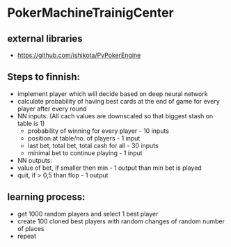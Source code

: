 # PokerMachineTrainigCenter

## external libraries
- https://github.com/ishikota/PyPokerEngine

## Steps to finnish:
- implement player which will decide based on deep neural network
- calculate probability of having best cards at the end of game for every player after every round
- NN inputs: (All cach values are downscaled so that biggest stash on table is 1)
  - probability of winning for every player - 10 inputs
  - position at table/no. of players        - 1  input
  - last bet, total bet, total cash for all - 30 inputs
  - minimal bet to continue playing         - 1  input
 - NN outputs:
  - value of bet, if smaller then min       - 1 output
    than min bet is played
  - quit, if > 0,5 than flop                - 1 output
  
 ## learning process:
 - get 1000 random players and select 1 best player
 - create 100 cloned best players with random changes of random number of places
 - repeat
 
